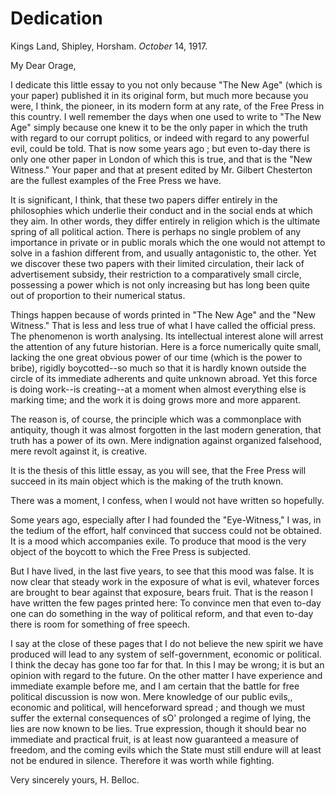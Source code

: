 # Dedication

Kings Land,
Shipley, Horsham.
*October* 14, 1917.

My Dear Orage,

I dedicate this little essay to you not only because "The New Age" (which is your paper) published it in its original form, but much more because you were, I think, the pioneer, in its modern form at any rate, of the Free Press in this country. I well remember the days when one used to write to "The New Age" simply because one knew it to be the only paper in which the truth with regard to our corrupt politics, or indeed with regard to any powerful evil, could be told. That is now some years ago ; but even to-day there is only one other paper in London of which this is true, and that is the "New Witness." Your paper and that at present edited by Mr. Gilbert Chesterton are the fullest examples of the Free Press we have.

It is significant, I think, that these two papers differ entirely in the philosophies which underlie their conduct and in the social ends at which they aim. In other words, they differ entirely in religion which is the ultimate spring of all political action. There is perhaps no single problem of any importance in private or in public morals which the one would not attempt to solve in a fashion different from, and usually antagonistic to, the other. Yet we discover these two papers with their limited circulation, their lack of advertisement subsidy, their restriction to a comparatively small circle, possessing a power which is not only increasing but has long been quite out of proportion to their numerical status.

Things happen because of words printed in "The New  Age" and the "New Witness." That is less and less true  of what I have called the official press. The phenomenon is worth analysing. Its intellectual interest alone will arrest the attention of any future historian. Here is a force numerically quite small, lacking the one great obvious power of our time (which is the power to bribe), rigidly boycotted--so much so that it is hardly known outside the circle of its immediate adherents and quite unknown abroad. Yet this force is doing work--is creating--at a moment when almost everything else is marking time; and the work it is doing grows more and more apparent.

The reason is, of course, the principle which was a  commonplace with antiquity, though it was almost forgotten  in the last modern generation, that truth has a power of  its own. Mere indignation against organized falsehood,  mere revolt against it, is creative.

It is the thesis of this little essay, as you will see, that the Free Press will succeed in its main object which is the making of the truth known.

There was a moment, I confess, when I would not have written so hopefully.

Some years ago, especially after I had founded the "Eye-Witness," I was, in the tedium of the effort, half convinced that success could not be obtained. It is a mood which accompanies exile. To produce that mood is the very object of the boycott to which the Free Press is subjected.

But I have lived, in the last five years, to see that this mood was false. It is now clear that steady work in the exposure of what is evil, whatever forces are brought to bear against that exposure, bears fruit. That is the reason I have written the few pages printed here: To convince men that even to-day one can do something in the way of political reform, and that even to-day there is room for something of free speech.

I say at the close of these pages that I do not believe the new spirit we have produced will lead to any system of self-government, economic or political. I think the decay has gone too far for that. In this I may be wrong; it is but an opinion with regard to the future. On the other matter I have experience and immediate example before me, and I am certain that the battle for free political discussion is now won. Mere knowledge of our public evils,, economic and political, will henceforward spread ; and though we must suffer the external consequences of sO' prolonged a regime of lying, the lies are now known to be lies. True expression, though it should bear no immediate and practical fruit, is at least now guaranteed a measure of freedom, and the coming evils which the State must still endure will at least not be endured in silence. Therefore it was worth while fighting.

Very sincerely yours,
H. Belloc.
